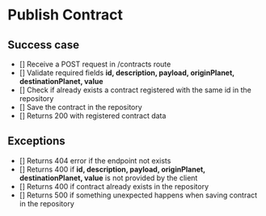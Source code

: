 # Publish Contract

## Success case
- [] Receive a POST request in /contracts route
- [] Validate required fields **id, description, payload, originPlanet, destinationPlanet, value**
- [] Check if already exists a contract registered with the same id in the repository
- [] Save the contract in the repository
- [] Returns 200 with registered contract data

## Exceptions
- [] Returns 404 error if the endpoint not exists
- [] Returns 400 if **id, description, payload, originPlanet, destinationPlanet, value** is not provided by the client
- [] Returns 400 if contract already exists in the repository
- [] Returns 500 if something unexpected happens when saving contract in the repository